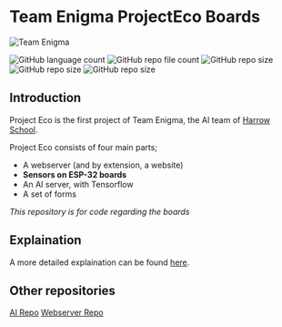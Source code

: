 # Team Enigma ProjectEco Boards
![Team Enigma](https://img.shields.io/badge/Team%20Enigma-Harrow%20School-blue)

![GitHub language count](https://img.shields.io/github/languages/count/DylanK46/TeamEngima-EcoProject-Webserver) 			 ![GitHub repo file count](https://img.shields.io/github/directory-file-count/DylanK46/TeamEngima-EcoProject-Webserver) ![GitHub repo size](https://img.shields.io/github/repo-size/DylanK46/TeamEngima-EcoProject-Webserver) ![GitHub repo size](https://img.shields.io/github/issues/DylanK46/TeamEngima-EcoProject-Webserver) ![GitHub repo size](https://img.shields.io/github/last-commit/DylanK46/TeamEngima-EcoProject-Webserver)

## Introduction
Project Eco is the first project of Team Enigma, the AI team of [Harrow School](https://www.harrowschool.org.uk). 

Project Eco consists of four main parts;

 - A webserver (and by extension, a website)
 - **Sensors on ESP-32 boards**
 - An AI server, with Tensorflow
 - A set of forms
 

*This repository is for code regarding the boards*
## Explaination
A more detailed explaination can be found [here](https://github.com/Harrow-Enigma/minutes/blob/main/20210327%20-%20Team%20Enigma%20Planning%20Meeting%20Summary.md#the-ecoproject).

## Other repositories
[AI Repo](https://github.com/Harrow-Enigma/ProjectECO-AI)
[Webserver Repo](https://github.com/DylanK46/TeamEngima-ProjectEco-Webserver)
